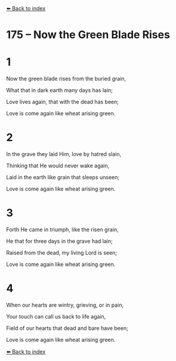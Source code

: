 [⬅️ Back to index](../README.md)

# 175 – Now the Green Blade Rises





# 1

Now the green blade rises from the buried grain,

What that in dark earth many days has lain;

Love lives again, that with the dead has been;

Love is come again like wheat arising green.



# 2

In the grave they laid Him, love by hatred slain,

Thinking that He would never wake again,

Laid in the earth like grain that sleeps unseen;

Love is come again like wheat arising green.



# 3

Forth He came in triumph, like the risen grain,

He that for three days in the grave had lain;

Raised from the dead, my living Lord is seen;

Love is come again like wheat arising green.



# 4

When our hearts are wintry, grieving, or in pain,

Your touch can call us back to life again,

Field of our hearts that dead and bare have been;

Love is come again like wheat arising green.

[⬅️ Back to index](../README.md)

